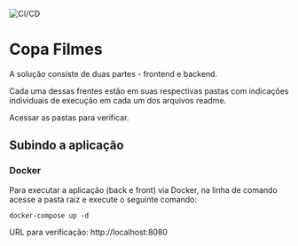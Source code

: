 ![CI/CD](https://github.com/gabrielfbarros/CopaFilmes/workflows/CI/CD/badge.svg)

# Copa Filmes

A solução consiste de duas partes - frontend e backend.

Cada uma dessas frentes estão em suas respectivas pastas com indicações individuais de execução em cada um dos arquivos readme.

Acessar as pastas para verificar.

## Subindo a aplicação

### Docker

Para executar a aplicação (back e front) via Docker, na linha de comando acesse a pasta raiz e execute o seguinte comando:

    docker-compose up -d

URL para verificação: http://localhost:8080
